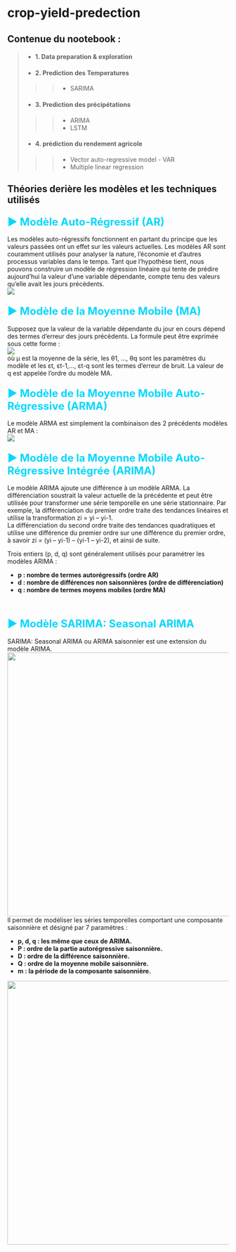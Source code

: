 # crop-yield-predection
## Contenue du nootebook :
  > * #### 1. Data preparation & exploration <space><space>
  > * #### 2. Prediction des Temperatures  <space><space>
   >>> * SARIMA <space><space><space><space>
  > * #### 3. Prediction des précipétations <space><space>
   >>>  * ARIMA <space><space><space><space>
   >>>  * LSTM <space><space><space><space>
  > * #### 4. prédiction du rendement agricole <space><space>
   >>> * Vector auto-regressive model - VAR <space><space><space><space>
   >>> * Multiple linear regression <space><space><space><space>
  




## Théories derière les modèles et les techniques utilisés
### <font color='#03d7fc' size=5>▶ Modèle Auto-Régressif (AR)</font>
Les modèles auto-régressifs fonctionnent en partant du principe que les valeurs passées ont un effet sur les valeurs actuelles. Les modèles AR sont couramment utilisés pour analyser la nature, l’économie et d’autres processus variables dans le temps. Tant que l’hypothèse tient, nous pouvons construire un modèle de régression linéaire qui tente de prédire aujourd’hui la valeur d’une variable dépendante, compte tenu des valeurs qu’elle avait les jours précédents. <br>
<img src='https://assets.moncoachdata.com/v7/moncoachdata.com/wp-content/uploads/2020/01/modele-ar.png?w=600'/> <br>

### <font color='#03d7fc' size=5>▶ Modèle de la Moyenne Mobile (MA)</font>
Supposez que la valeur de la variable dépendante du jour en cours dépend des termes d’erreur des jours précédents. La formule peut être exprimée sous cette forme :<br>
<img src='https://assets.moncoachdata.com/v7/moncoachdata.com/wp-content/uploads/2020/01/modele-moyenne-mobile-formule1.png?w=600'/> <br>
où μ est la moyenne de la série, les θ1, …, θq sont les paramètres du modèle et les εt, εt-1,…, εt-q sont les termes d’erreur de bruit. La valeur de q est appelée l’ordre du modèle MA. <br>
### <font color='#03d7fc' size=5>▶ Modèle de la Moyenne Mobile Auto-Régressive (ARMA)</font>
Le modèle ARMA est simplement la combinaison des 2 précédents modèles AR et MA : <br>
<img src='https://assets.moncoachdata.com/v7/moncoachdata.com/wp-content/uploads/2020/01/formule-modele-arma.png?w=600'/> <br>
### <font color='#03d7fc' size=5>▶ Modèle de la Moyenne Mobile Auto-Régressive Intégrée (ARIMA) </font>
Le modèle ARIMA ajoute une différence à un modèle ARMA. La différenciation soustrait la valeur actuelle de la précédente et peut être utilisée pour transformer une série temporelle en une série stationnaire. Par exemple, la différenciation du premier ordre traite des tendances linéaires et utilise la transformation zi = yi – yi-1. <br>
La différenciation du second ordre traite des tendances quadratiques et utilise une différence du premier ordre sur une différence du premier ordre, à savoir zi = (yi – yi-1) – (yi-1 – yi-2), et ainsi de suite. <br>

Trois entiers (p, d, q) sont généralement utilisés pour paramétrer les modèles ARIMA : <br>
<b>
* p : nombre de termes autorégressifs (ordre AR) 
* d : nombre de différences non saisonnières (ordre de différenciation)
* q : nombre de termes moyens mobiles (ordre MA)</b>
 <br>

### <font color='#03d7fc' size=5> ▶ Modèle SARIMA: Seasonal ARIMA </font><br>
SARIMA: Seasonal ARIMA ou ARIMA saisonnier est une extension du modèle ARIMA.
<img src='https://miro.medium.com/max/1400/0*hTDJbnnbhS3SDJvc.png' width=600/> <br>
Il permet de modéliser les séries temporelles comportant une composante saisonnière et désigné par 7 paramètres : <br>
<b>
* p, d, q : les même que ceux de ARIMA.
* P : ordre de la partie autorégressive saisonnière.
* D : ordre de la différence saisonnière.
* Q : ordre de la moyenne mobile saisonnière.
* m : la période de la composante saisonnière. <b> <br>


<img src='https://i.stack.imgur.com/NUA6V.png'  width=600/>
